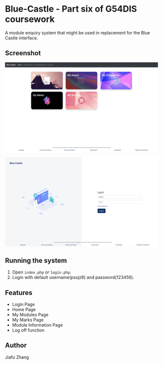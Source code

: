 # Blue-Castle - Part six of G54DIS coursework
A module enquiry system that might be used in replacement for the Blue Castle interface.

## Screenshot
![](images/screenshot1.png)

![](images/screenshot2.png)

## Running the system
1. Open `index.php` or `login.php`.
2. Login with default username(psxjz8) and password(123456).

## Features
* Login Page
* Home Page
* My Modules Page
* My Marks Page
* Module Information Page
* Log off function

## Author
Jiafu Zhang
